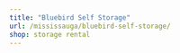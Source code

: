 ```yaml
---
title: "Bluebird Self Storage"
url: /mississauga/bluebird-self-storage/
shop: storage rental
---
```

